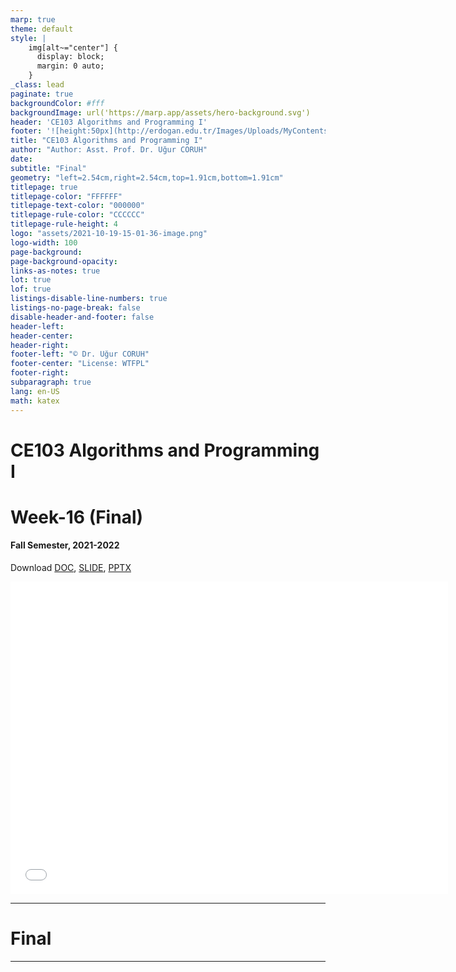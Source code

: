 ```yaml
---
marp: true
theme: default
style: |
    img[alt~="center"] {
      display: block;
      margin: 0 auto;
    }
_class: lead
paginate: true
backgroundColor: #fff
backgroundImage: url('https://marp.app/assets/hero-background.svg')
header: 'CE103 Algorithms and Programming I'
footer: '![height:50px](http://erdogan.edu.tr/Images/Uploads/MyContents/L_379-20170718142719217230.jpg) RTEU CE103 Week-16'
title: "CE103 Algorithms and Programming I"
author: "Author: Asst. Prof. Dr. Uğur CORUH"
date:
subtitle: "Final"
geometry: "left=2.54cm,right=2.54cm,top=1.91cm,bottom=1.91cm"
titlepage: true
titlepage-color: "FFFFFF"
titlepage-text-color: "000000"
titlepage-rule-color: "CCCCCC"
titlepage-rule-height: 4
logo: "assets/2021-10-19-15-01-36-image.png"
logo-width: 100 
page-background:
page-background-opacity:
links-as-notes: true
lot: true
lof: true
listings-disable-line-numbers: true
listings-no-page-break: false
disable-header-and-footer: false
header-left:
header-center:
header-right:
footer-left: "© Dr. Uğur CORUH"
footer-center: "License: WTFPL"
footer-right:
subparagraph: true
lang: en-US 
math: katex
---
```


<!-- _backgroundColor: aquq -->

<!-- _color: orange -->

<!-- paginate: false -->

# CE103 Algorithms and Programming I

# Week-16 (Final)

#### Fall Semester, 2021-2022

Download [DOC](ce103-week-16-final.tr.md_doc.pdf), [SLIDE](ce103-week-16-final.tr.md_slide.pdf), [PPTX](ce103-week-16-final.tr.md_slide.pptx)

<iframe width=700, height=500 frameBorder=0 src="../ce103-week-16-final.tr.md_slide.html"></iframe>

---

<!-- paginate: true -->

# Final

---